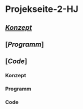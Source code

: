 # Projekseite-2-HJ

## [_Konzept_](#Konzept)
## [_Programm_]
## [_Code_] 

### Konzept <a name="Konzept"></a>


### Programm <a name="Programmm"></a>


### Code <a name="Code"></a>
